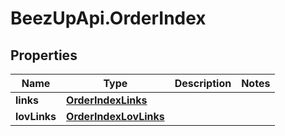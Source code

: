 # BeezUpApi.OrderIndex

## Properties
Name | Type | Description | Notes
------------ | ------------- | ------------- | -------------
**links** | [**OrderIndexLinks**](OrderIndexLinks.md) |  | 
**lovLinks** | [**OrderIndexLovLinks**](OrderIndexLovLinks.md) |  | 


